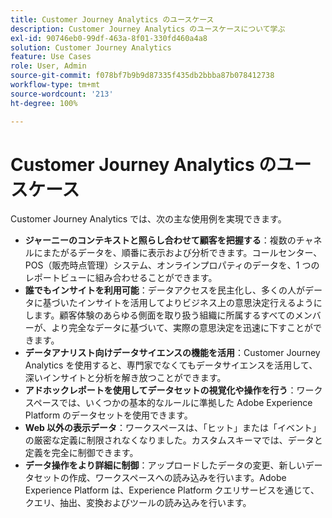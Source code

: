```yaml
---
title: Customer Journey Analytics のユースケース
description: Customer Journey Analytics のユースケースについて学ぶ
exl-id: 90746eb0-99df-463a-8f01-330fd460a4a8
solution: Customer Journey Analytics
feature: Use Cases
role: User, Admin
source-git-commit: f078bf7b9b9d87335f435db2bbba87b078412738
workflow-type: tm+mt
source-wordcount: '213'
ht-degree: 100%

---
```


# Customer Journey Analytics のユースケース

Customer Journey Analytics では、次の主な使用例を実現できます。

* **ジャーニーのコンテキストと照らし合わせて顧客を把握する**：複数のチャネルにまたがるデータを、順番に表示および分析できます。コールセンター、POS（販売時点管理）システム、オンラインプロパティのデータを、1 つのレポートビューに組み合わせることができます。
* **誰でもインサイトを利用可能**：データアクセスを民主化し、多くの人がデータに基づいたインサイトを活用してよりビジネス上の意思決定行えるようにします。顧客体験のあらゆる側面を取り扱う組織に所属するすべてのメンバーが、より完全なデータに基づいて、実際の意思決定を迅速に下すことができます。
* **データアナリスト向けデータサイエンスの機能を活用**：Customer Journey Analytics を使用すると、専門家でなくてもデータサイエンスを活用して、深いインサイトと分析を解き放つことができます。
* **アドホックレポートを使用してデータセットの視覚化や操作を行う**：ワークスペースでは、いくつかの基本的なルールに準拠した Adobe Experience Platform のデータセットを使用できます。
* **Web 以外の表示データ**：ワークスペースは、「ヒット」または「イベント」の厳密な定義に制限されなくなりました。カスタムスキーマでは、データと定義を完全に制御できます。
* **データ操作をより詳細に制御**：アップロードしたデータの変更、新しいデータセットの作成、ワークスペースへの読み込みを行います。Adobe Experience Platform は、Experience Platform クエリサービスを通じて、クエリ、抽出、変換およびツールの読み込みを行います。
